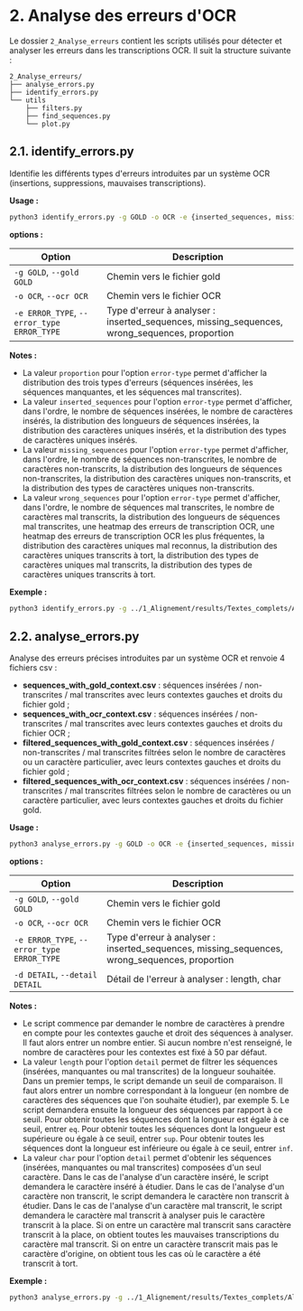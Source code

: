 # 2. Analyse des erreurs d'OCR

Le dossier `2_Analyse_erreurs` contient les scripts utilisés pour détecter et analyser les erreurs dans les transcriptions OCR. Il suit la structure suivante : 

```
2_Analyse_erreurs/
├── analyse_errors.py
├── identify_errors.py
└── utils
    ├── filters.py
    ├── find_sequences.py
    └── plot.py
```

## 2.1. identify_errors.py

Identifie les différents types d'erreurs introduites par un système OCR (insertions, suppressions, mauvaises transcriptions).

**Usage :**

```sh
python3 identify_errors.py -g GOLD -o OCR -e {inserted_sequences, missing_sequences, wrong_sequences, proportion}
```

__options :__

| Option                                     | Description                                                                                    |
|--------------------------------------------|------------------------------------------------------------------------------------------------|
| `-g GOLD`, `--gold GOLD`                   | Chemin vers le fichier gold                                                                    |
| `-o OCR`, `--ocr OCR`                      | Chemin vers le fichier OCR                                                                     |
| `-e ERROR_TYPE`, `--error_type ERROR_TYPE` | Type d'erreur à analyser : inserted_sequences, missing_sequences, wrong_sequences, proportion  |


__Notes :__

- La valeur `proportion` pour l'option `error-type` permet d'afficher la distribution des trois types d'erreurs (séquences insérées, les séquences manquantes, et les séquences mal transcrites).
- La valeur `inserted_sequences` pour l'option `error-type` permet d'afficher, dans l'ordre, le nombre de séquences insérées, le nombre de caractères insérés, la distribution des longueurs de séquences insérées, la distribution des caractères uniques insérés, et la distribution des types de caractères uniques insérés.
- La valeur `missing_sequences` pour l'option `error-type` permet d'afficher, dans l'ordre, le nombre de séquences non-transcrites, le nombre de caractères non-transcrits, la distribution des longueurs de séquences non-transcrites, la distribution des caractères uniques non-transcrits, et la distribution des types de caractères uniques non-transcrits.
- La valeur `wrong_sequences` pour l'option `error-type` permet d'afficher, dans l'ordre, le nombre de séquences mal transcrites, le nombre de caractères mal transcrits, la distribution des longueurs de séquences mal transcrites, une heatmap des erreurs de transcription OCR, une heatmap des erreurs de transcription OCR les plus fréquentes, la distribution des caractères uniques mal reconnus, la distribution des caractères uniques transcrits à tort, la distribution des types de caractères uniques mal transcrits, la distribution des types de caractères uniques transcrits à tort.



**Exemple :**

```sh
python3 identify_errors.py -g ../1_Alignement/results/Textes_complets/Aligned_texts/RETAS/Tesseract/retas_gold_aligned_with_ocr_tesseract.txt -o ../1_Alignement/results/Textes_complets/Aligned_texts/RETAS/Tesseract/retas_ocr_tesseract_aligned_with_gold.txt -e proportion
```



## 2.2. analyse_errors.py

Analyse des erreurs précises introduites par un système OCR et renvoie 4 fichiers csv : 

- **sequences_with_gold_context.csv** : séquences insérées / non-transcrites / mal transcrites avec leurs contextes gauches et droits du fichier gold ;
- **sequences_with_ocr_context.csv** : séquences insérées / non-transcrites / mal transcrites avec leurs contextes gauches et droits du fichier OCR ;
- **filtered_sequences_with_gold_context.csv** : séquences insérées / non-transcrites / mal transcrites filtrées selon le nombre de caractères ou un caractère particulier, avec leurs contextes gauches et droits du fichier gold ;
- **filtered_sequences_with_ocr_context.csv** : séquences insérées / non-transcrites / mal transcrites filtrées selon le nombre de caractères ou un caractère particulier, avec leurs contextes gauches et droits du fichier gold.

**Usage :**

```sh
python3 analyse_errors.py -g GOLD -o OCR -e {inserted_sequences, missing_sequences, wrong_sequences, proportion} -d {length, char}
```

__options :__

| Option                                     | Description                                                                                    |
|--------------------------------------------|------------------------------------------------------------------------------------------------|
| `-g GOLD`, `--gold GOLD`                   | Chemin vers le fichier gold                                                                    |
| `-o OCR`, `--ocr OCR`                      | Chemin vers le fichier OCR                                                                     |
| `-e ERROR_TYPE`, `--error_type ERROR_TYPE` | Type d'erreur à analyser : inserted_sequences, missing_sequences, wrong_sequences, proportion  |
| `-d DETAIL`, `--detail DETAIL`             | Détail de l'erreur à analyser : length, char                                                   |


__Notes :__

- Le script commence par demander le nombre de caractères à prendre en compte pour les contextes gauche et droit des séquences à analyser. Il faut alors entrer un nombre entier. Si aucun nombre n'est renseigné, le nombre de caractères pour les contextes est fixé à 50 par défaut.
- La valeur `length` pour l'option `detail` permet de filtrer les séquences (insérées, manquantes ou mal transcrites) de la longueur souhaitée. Dans un premier temps, le script demande un seuil de comparaison. Il faut alors entrer un nombre correspondant à la longueur (en nombre de caractères des séquences que l'on souhaite étudier), par exemple 5. Le script demandera ensuite la longueur des séquences par rapport à ce seuil. Pour obtenir toutes les séquences dont la longueur est égale à ce seuil, entrer `eq`. Pour obtenir toutes les séquences dont la longueur est supérieure ou égale à ce seuil, entrer `sup`. Pour obtenir toutes les séquences dont la longueur est inférieure ou égale à ce seuil, entrer `inf`.
- La valeur `char` pour l'option `detail` permet d'obtenir les séquences (insérées, manquantes ou mal transcrites) composées d'un seul caractère. Dans le cas de l'analyse d'un caractère inséré, le script demandera le caractère inséré à étudier. Dans le cas de l'analyse d'un caractère non transcrit, le script demandera le caractère non transcrit à étudier. Dans le cas de l'analyse d'un caractère mal transcrit, le script demandera le caractère mal transcrit à analyser puis le caractère transcrit à la place. Si on entre un caractère mal transcrit sans caractère transcrit à la place, on obtient toutes les mauvaises transcriptions du caractère mal transcrit. Si on entre un caractère transcrit mais pas le caractère d'origine, on obtient tous les cas où le caractère a été transcrit à tort.



**Exemple :**

```sh
python3 analyse_errors.py -g ../1_Alignement/results/Textes_complets/Aligned_texts/RETAS/Tesseract/retas_gold_aligned_with_ocr_tesseract.txt -o ../1_Alignement/results/Textes_complets/Aligned_texts/RETAS/Tesseract/retas_ocr_tesseract_aligned_with_gold.txt -e inserted_sequences -d length
```